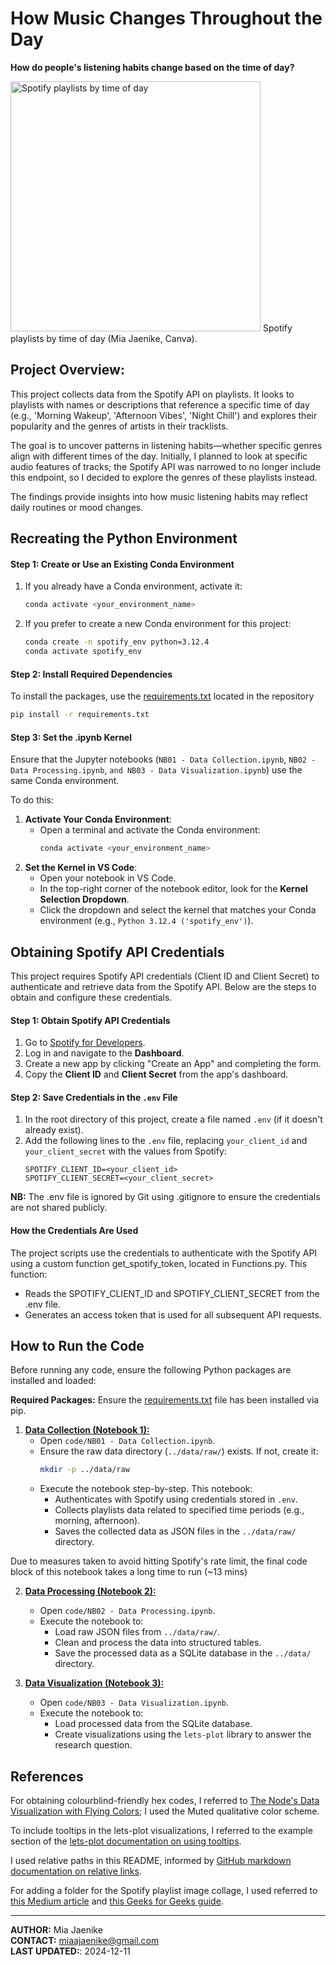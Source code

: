 # How Music Changes Throughout the Day
**How do people's listening habits change based on the time of day?**

<img src="images/Spotify_Playlist_Collage.png" alt="Spotify playlists by time of day" width="400"/>
Spotify playlists by time of day (Mia Jaenike, Canva).

## **Project Overview:**
This project collects data from the Spotify API on playlists. It looks to playlists with names or descriptions that reference a specific time of day (e.g., 'Morning Wakeup', 'Afternoon Vibes', 'Night Chill') and explores their popularity and the genres of artists in their tracklists.

The goal is to uncover patterns in listening habits—whether specific genres align with different times of the day. Initially, I planned to look at specific audio features of tracks; the Spotify API was narrowed to no longer include this endpoint, so I decided to explore the genres of these playlists instead.

The findings provide insights into how music listening habits may reflect daily routines or mood changes.

## **Recreating the Python Environment**
#### Step 1: Create or Use an Existing Conda Environment
1. If you already have a Conda environment, activate it:
   ```bash
   conda activate <your_environment_name>
   ```

2. If you prefer to create a new Conda environment for this project:
    ```bash
    conda create -n spotify_env python=3.12.4
    conda activate spotify_env
    ```

#### Step 2: Install Required Dependencies
To install the packages, use the [requirements.txt](requirements.txt) located in the repository
```bash
pip install -r requirements.txt
```

#### Step 3: Set the .ipynb Kernel
Ensure that the Jupyter notebooks (`NB01 - Data Collection.ipynb`, `NB02 - Data Processing.ipynb`, `and NB03 - Data Visualization.ipynb`) use the same Conda environment. 

To do this:
1. **Activate Your Conda Environment**:
   - Open a terminal and activate the Conda environment:
     ```bash
     conda activate <your_environment_name>
     ```
2. **Set the Kernel in VS Code**:
   - Open your notebook in VS Code.
   - In the top-right corner of the notebook editor, look for the **Kernel Selection Dropdown**.
   - Click the dropdown and select the kernel that matches your Conda environment (e.g., `Python 3.12.4 ('spotify_env')`).

## **Obtaining Spotify API Credentials**
This project requires Spotify API credentials (Client ID and Client Secret) to authenticate and retrieve data from the Spotify API. Below are the steps to obtain and configure these credentials.

#### Step 1: Obtain Spotify API Credentials
1. Go to [Spotify for Developers](https://developer.spotify.com).
2. Log in and navigate to the **Dashboard**.
3. Create a new app by clicking "Create an App" and completing the form.
4. Copy the **Client ID** and **Client Secret** from the app's dashboard.

#### Step 2: Save Credentials in the `.env` File
1. In the root directory of this project, create a file named `.env` (if it doesn't already exist).
2. Add the following lines to the `.env` file, replacing `your_client_id` and `your_client_secret` with the values from Spotify:
   ```plaintext
   SPOTIFY_CLIENT_ID=<your_client_id>
   SPOTIFY_CLIENT_SECRET=<your_client_secret>
   ```

**NB:** The .env file is ignored by Git using .gitignore to ensure the credentials are not shared publicly.

#### How the Credentials Are Used
The project scripts use the credentials to authenticate with the Spotify API using a custom function get_spotify_token, located in Functions.py. This function:
- Reads the SPOTIFY_CLIENT_ID and SPOTIFY_CLIENT_SECRET from the .env file.
- Generates an access token that is used for all subsequent API requests.

## **How to Run the Code**
Before running any code, ensure the following Python packages are installed and loaded:

**Required Packages:**
Ensure the [requirements.txt](requirements.txt) file has been installed via pip.

1. **[Data Collection (Notebook 1):](code/NB01%20-%20Data%20Collection.ipynb)**
   - Open `code/NB01 - Data Collection.ipynb`.
   - Ensure the raw data directory (`../data/raw/`) exists. If not, create it:
     ```bash
     mkdir -p ../data/raw
     ```
   - Execute the notebook step-by-step. This notebook:
     - Authenticates with Spotify using credentials stored in `.env`.
     - Collects playlists data related to specified time periods (e.g., morning, afternoon).
     - Saves the collected data as JSON files in the `../data/raw/` directory.

Due to measures taken to avoid hitting Spotify's rate limit, the final code block of this notebook takes a long time to run (~13 mins)

2. **[Data Processing (Notebook 2):](code/NB02%20-%20Data%20Processing.ipynb)**
   - Open `code/NB02 - Data Processing.ipynb`.
   - Execute the notebook to:
     - Load raw JSON files from `../data/raw/`.
     - Clean and process the data into structured tables.
     - Save the processed data as a SQLite database in the `../data/` directory.

3. **[Data Visualization (Notebook 3):](code/NB03%20-%20Data%20Visualization.ipynb)**
   - Open `code/NB03 - Data Visualization.ipynb`.
   - Execute the notebook to:
     - Load processed data from the SQLite database.
     - Create visualizations using the `lets-plot` library to answer the research question.

## **References**
For obtaining colourblind-friendly hex codes, I referred to [The Node's Data Visualization with Flying Colors](https://thenode.biologists.com/data-visualization-with-flying-colors/research/); I used the Muted qualitative color scheme.

To include tooltips in the lets-plot visualizations, I referred to the example section of the [lets-plot documentation on using tooltips](https://lets-plot.org/python/pages/tooltips.html).

I used relative paths in this README, informed by [GitHub markdown documentation on relative links](https://docs.github.com/en/get-started/writing-on-github/getting-started-with-writing-and-formatting-on-github/basic-writing-and-formatting-syntax#relative-links).

For adding a folder for the Spotify playlist image collage, I used referred to [this Medium article](https://medium.com/@gl7526/making-a-folder-of-images-for-your-github-readme-2c6cd42e1439) and [this Geeks for Geeks guide](https://www.geeksforgeeks.org/how-to-resize-image-in-github-using-markdown/).

***

**AUTHOR:** Mia Jaenike<br>
**CONTACT:** miaajaenike@gmail.com<br>
**LAST UPDATED:**: 2024-12-11

